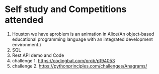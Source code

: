 # Self study and Competitions attended

1. Houston we have aproblem is an animation in Alice(An object-based educational programming language with an integrated development environment.)
2. SQL
3. Rest API demo and Code
4. challenge 1. https://codingbat.com/prob/p194053 
5. challenge 2. https://pythonprinciples.com/challenges/Anagrams/
